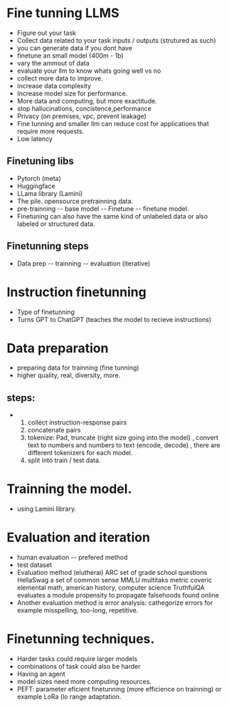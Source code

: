 # Fine tunning LLMS
*  Figure out your task
*  Collect data related to your task inputs / outputs (strutured as such)
*  you can generate data if you dont have
*  finetune an small model (400m - 1b)
*  vary the ammout of data
*  evaluate your llm to know whats going well vs no
*  collect more data to improve.
*  increase data complexity
*  Increase model size for performance. 
*  More data and computing, but more exactitude.
*  stop hallucinations, concistence,performance
*  Privacy (on premises, vpc, prevent leakage)
*  Fine tunning and smaller llm can reduce cost for applications that require more requests.
*  Low latency

## Finetuning libs
* Pytorch (meta)
* Huggingface
* LLama library (Lamini)
* The pile. opensource pretrainning data.
* pre-trainning -- base model -- Finetune -- finetune model.
* Finetuning can also have the same kind of unlabeled data  or also labeled or structured data.
## Finetunning steps
* Data prep -- trainning -- evaluation (iterative)

# Instruction finetunning
* Type of finetunning
* Turns GPT to ChatGPT (teaches the model to recieve instructions)

# Data preparation
* preparing data for trainning (fine tunning)
* higher quality, real, diversity, more.
## steps:
* 1. collect instruction-response pairs
  2. concatenate pairs
  3. tokenize: Pad, truncate (right size going into the model) , convert text to numbers and numbers to text (encode, decode) , there are different tokenizers for each model. 
  4. split into train / test data.
 
# Trainning the model. 
* using Lamini library.

# Evaluation and iteration 
* human evaluation -- prefered method
* test dataset
* Evaluation method (elutherai)
  ARC set of grade school questions
  HellaSwag a set of common sense
  MMLU multitaks metric coveric elemental math, american history, computer science
  TruthfulQA evaluates a module propensity to propagate falsehoods found online
* Another evaluation method is error analysis: cathegorize errors for example misspelling, too-long, repetitive.
# Finetunning techniques. 
* Harder tasks could require larger models
* combinations of task could also be harder
* Having an agent
* model sizes need more computing resources.
* PEFT: parameter eficient finetunning (more efficience on trainning) or example LoRa (lo range adaptation.
  


   


  

